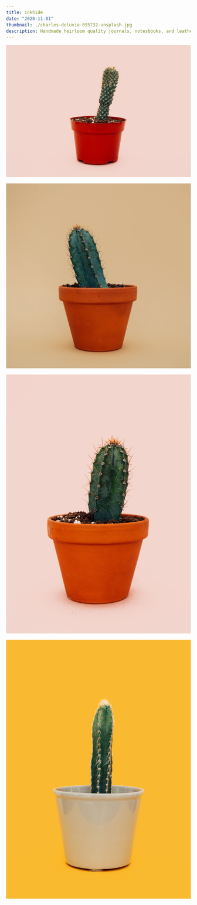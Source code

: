 ```yaml
---
title: inkhide
date: "2020-11-01"
thumbnail: ./charles-deluvio-695732-unsplash.jpg
description: Handmade heirloom quality journals, notesbooks, and leather goods.
---
```


![Cactus](./charles-deluvio-695757-unsplash.jpg)

![Cactus](./charles-deluvio-695736-unsplash.jpg)

![Cactus](./charles-deluvio-695758-unsplash.jpg)

![Cactus](./charles-deluvio-695733-unsplash.jpg)
